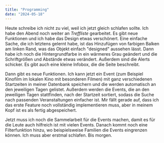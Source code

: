```yaml
---
title: "Programming"
date: "2024-05-18"
---
```


Heute schreibe ich nicht zu viel, weil ich jetzt gleich schlafen sollte. Ich habe den Abend noch weiter an _Treffliste_ gearbeitet. Es gibt neue Funktionen und ich habe das Design etwas verschönert. Eine einfache Sache, die ich letztens gelernt habe, ist das Hinzufügen von farbigen Balken am linken Rand, was das Objekt einfach "designed" aussehen lässt. Dann habe ich noch die Hintergrundfarbe in ein wärmeres Grau geändert und die Schriftgrößen und Abstände etwas verändert. Außerdem sind die Alerts schicker. Es gibt auch eine kleine Infobox, die die Seite beschreibt.

Dann gibt es neue Funktionen. Ich kann jetzt ein Event (zum Beispiel Kinofilm im lokalen Kino mit besonderen Filmen) mit ganz verschiedenen Startzeiten in meiner Datenbank speichern und die werden automatisch an den jeweiligen Tagen gelistet. Außerdem werden die Events, die an den jeweiligen Tagen stattfinden, nach der Startzeit sortiert, sodass die Suche nach passenden Veranstaltungen einfacher ist. Mir fällt gerade auf, dass ich das erste Feature noch vollständig implementieren muss, aber in meinem Kopf ist es als fertig abgespeichert.

Jetzt muss ich noch die Sammelarbeit für die Events machen, damit es für die Leute auch hilfreich ist mit vielen Events. Danach kommt noch eine Filterfunktion hinzu, wo beispielsweise Familien die Events eingrenzen können. Ich muss aber erstmal schlafen. Bis morgen.
